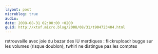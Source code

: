 ```yaml
---
layout: post
microblog: true
audio: 
date: 2008-08-31 02:00:00 +0200
guid: http://xtof.micro.blog/2008/08/31/t904723404.html
---
```

retrouvaille avec joie du bazar des IU merdiques : flickruploadr bugge sur les volumes (risque doublon), twhirl ne distingue pas les comptes
